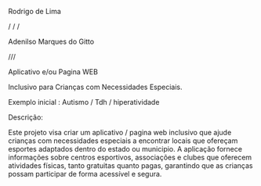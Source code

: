 

Rodrigo de Lima                                  

/ / /


Adenilso Marques do Gitto


///



Aplicativo e/ou Pagina WEB 

Inclusivo para Crianças com Necessidades Especiais.

Exemplo inicial : Autismo / Tdh / hiperatividade 

Descrição:

Este projeto visa criar um aplicativo / pagina web inclusivo que ajude crianças com necessidades especiais a encontrar
locais que ofereçam esportes adaptados dentro do estado ou municipio. 
A aplicação fornece informações sobre centros esportivos, associações e clubes que oferecem atividades físicas, 
tanto gratuitas quanto pagas, garantindo que as crianças possam participar de forma acessível e segura.



